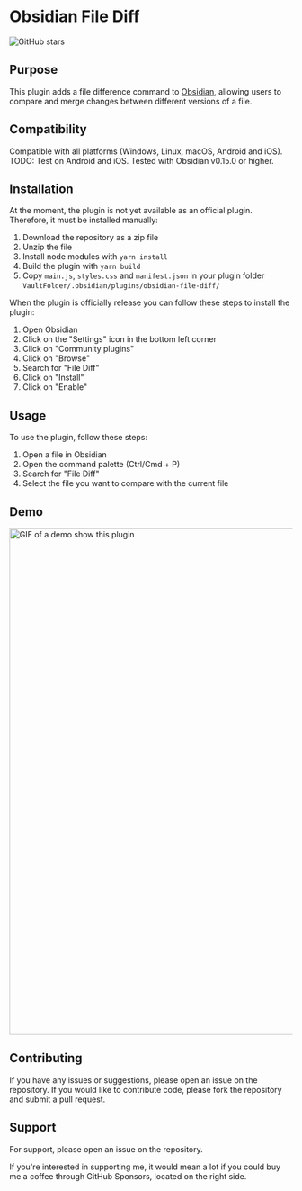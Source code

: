 # Obsidian File Diff

<!-- [![Obsidian Downloads](https://img.shields.io/badge/dynamic/json?color=7e6ad6&labelColor=34208c&label=Obsidian%20Downloads&query=$['file-diff'].downloads&url=https://raw.githubusercontent.com/obsidianmd/obsidian-releases/master/community-plugin-stats.json&)](obsidian://show-plugin?id=file-diff) -->
![GitHub stars](https://img.shields.io/github/stars/friebetill/obsidian-file-diff?style=flat)

## Purpose

This plugin adds a file difference command to [Obsidian](https://obsidian.md/),
allowing users to compare and merge changes between different versions of a
file.

## Compatibility

Compatible with all platforms (Windows, Linux, macOS, Android and iOS). TODO:
Test on Android and iOS. Tested with Obsidian v0.15.0 or higher.

## Installation

At the moment, the plugin is not yet available as an official plugin. Therefore, it must be installed manually:

1. Download the repository as a zip file
2. Unzip the file
3. Install node modules with `yarn install`
4. Build the plugin with `yarn build`
5. Copy `main.js`, `styles.css` and `manifest.json` in your plugin folder `VaultFolder/.obsidian/plugins/obsidian-file-diff/`

When the plugin is officially release you can follow these steps to install the plugin:

1. Open Obsidian
2. Click on the "Settings" icon in the bottom left corner
3. Click on "Community plugins"
4. Click on "Browse"
5. Search for "File Diff"
6. Click on "Install"
7. Click on "Enable"

## Usage

To use the plugin, follow these steps:

1. Open a file in Obsidian
2. Open the command palette (Ctrl/Cmd + P)
3. Search for "File Diff"
4. Select the file you want to compare with the current file

## Demo

<img
src="https://user-images.githubusercontent.com/10923085/216749496-27f0b241-c05b-4aec-ba88-a7c8c91938a6.gif"
alt="GIF of a demo show this plugin" width="900" />

## Contributing

If you have any issues or suggestions, please open an issue on the repository.
If you would like to contribute code, please fork the repository and submit a
pull request.

## Support

For support, please open an issue on the repository.

If you're interested in supporting me, it would mean a lot if you could buy me a coffee through GitHub Sponsors, located on the right side.
